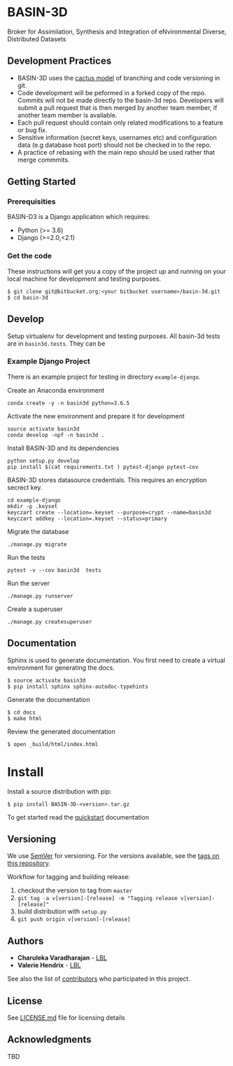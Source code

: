 # BASIN-3D
Broker for Assimilation, Synthesis and Integration of eNvironmental Diverse, Distributed Datasets



## Development Practices

* BASIN-3D uses the [cactus model](https://barro.github.io/2016/02/a-succesful-git-branching-model-considered-harmful/) 
  of branching and code versioning in git. 
* Code development will be peformed in a forked copy of the repo. Commits will not be made directly to the basin-3d repo.  Developers will submit a pull request that is then merged by another team member, if another team member is available.
* Each pull request should contain only related modifications to a feature or bug fix.  
* Sensitive information (secret keys, usernames etc) and configuration data (e.g database host port) should not be checked in to the repo.
* A practice of rebasing with the main repo should be used rather that merge commmits.  

## Getting Started

### Prerequisities
BASIN-D3 is a Django application which requires:

* Python (>= 3.6)
* Django (>=2.0,<2.1)

### Get the code

These instructions will get you a copy of the project up and running on your local machine for 
development and testing purposes. 

    $ git clone git@bitbucket.org:<your bitbucket username>/basin-3d.git
    $ cd basin-3d
    

## Develop
Setup virtualenv for development and testing purposes. All basin-3d tests
are in `basin3d.tests`. They can be

### Example Django Project
There is an example project for testing in directory `example-django`. 
   
Create an Anaconda environment

    conda create -y -n basin3d python=3.6.5
	
Activate the new environment and prepare it for development

	source activate basin3d
	conda develop -npf -n basin3d .

Install  BASIN-3D and its dependencies

	python setup.py develop 
	pip install $(cat requirements.txt ) pytest-django pytest-cov

BASIN-3D stores datasource credentials.  This requires an encryption secrect key.

    cd example-django
	mkdir -p .keyset
	keyczart create --location=.keyset --purpose=crypt --name=basin3d
	keyczart addkey --location=.keyset --status=primary
	
Migrate the database

	./manage.py migrate
	
Run the tests

    pytest -v --cov basin3d  tests 


Run  the server

    ./manage.py runserver

    
Create a superuser

    ./manage.py createsuperuser
    

## Documentation
Sphinx is used to generate documentation. You first need
to create a virtual environment for generating the docs.

    $ source activate basin3d
    $ pip install sphinx sphinx-autodoc-typehints
    
Generate the documentation
   
    $ cd docs
    $ make html

Review the generated documentation

    $ open _build/html/index.html

# Install
 
Install a source distribution with pip:

    $ pip install BASIN-3D-<version>.tar.gz
    
To get started read the [quickstart](./docs/quickstart.rst) documentation

## Versioning

We use [SemVer](http://semver.org/) for versioning. For the versions available, 
see the [tags on this repository](https://github.com/Watershed-Function-SFA/wfsfa-broker/tags). 

Workflow for tagging and building release:

1. checkout the version to tag from `master`
1. `git tag -a v[version]-[release] -m "Tagging release v[version]-[release]"`
1. build distribution with `setup.py`
1. `git push origin v[version]-[release]`

## Authors

* **Charuleka Varadharajan** - [LBL](http://eesa.lbl.gov/profiles/charuleka-varadharajan/)
* **Valerie Hendrix**  - [LBL](https://dst.lbl.gov/people.php?p=ValHendrix)


See also the list of [contributors](contributors.txt) who 
participated in this project.

## License

See [LICENSE.md](LICENSE.md) file for licensing details

## Acknowledgments

TBD
